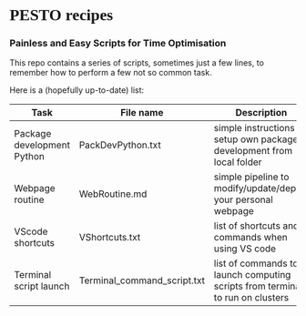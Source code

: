 # <span style="font-family:fantasy; font-size:1em;">PESTO recipes</span>
### Painless and Easy Scripts for Time Optimisation
<!-- or shotcuts -->

This repo contains a series of scripts, sometimes just a few lines, to remember how to perform a few not so common task.

Here is a (hopefully up-to-date) list:

| Task | File name |Description |
|-----|----|------|
| Package development Python| PackDevPython.txt| simple instructions to setup own package development from local folder|
| Webpage routine| WebRoutine.md| simple pipeline to modify/update/deploy your personal webpage |
| VScode shortcuts| VShortcuts.txt| list of shortcuts and commands when using VS code|
|Terminal script launch| Terminal_command_script.txt| list of commands to launch computing scripts from terminal to run on clusters|

<!-- The SCRTP manages high performance computing (HPC) facilities that are available for you to use.  First you will need an SCRTP account (which differs from, but requires your normal Warwick ITS account).  Obtain your SCRTP account [here](https://warwick.ac.uk/research/rtp/sc/desktop/gettingstarted). -->

